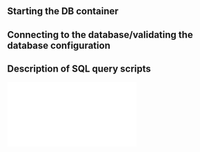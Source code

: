 ## Starting the DB container


## Connecting to the database/validating the database configuration


## Description of SQL query scripts
![Adopted Pets](SQL-Toolbox/Adopted-Pets.sql)